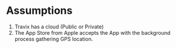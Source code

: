 # Assumptions
1.	Travix has a cloud (Public or Private)
2.	The App Store from Apple accepts the App with the background process gathering GPS location.